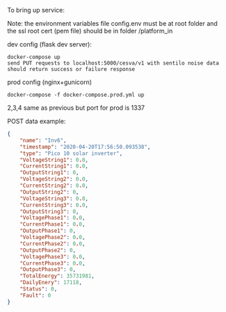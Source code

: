 
To bring up service:

Note: the environment variables file config.env must be at root folder and the ssl root cert (pem file) should be in folder /platform_in

dev config (flask dev server):

    docker-compose up
    send PUT requests to localhost:5000/cesva/v1 with sentilo noise data
    should return success or failure response

prod config (nginx+gunicorn)

    docker-compose -f docker-compose.prod.yml up

2,3,4 same as previous but port for prod is 1337


POST data example:
```json
{
	"name": "Inv6",
	"timestamp": "2020-04-20T17:56:50.093538",
	"type": "Pico 10 solar inverter",
	"VoltageString1": 0.0,
	"CurrentString1": 0.0,
	"OutputString1": 0,
	"VoltageString2": 0.0,
	"CurrentString2": 0.0,
	"OutputString2": 0,
	"VoltageString3": 0.0,
	"CurrentString3": 0.0,
	"OutputString3": 0,
	"VoltagePhase1": 0.0,
	"CurrentPhase1": 0.0,
	"OutputPhase1": 0,
	"VoltagePhase2": 0.0,
	"CurrentPhase2": 0.0,
	"OutputPhase2": 0,
	"VoltagePhase3": 0.0,
	"CurrentPhase3": 0.0,
	"OutputPhase3": 0,
	"TotalEnergy": 35731981,
	"DailyEnery": 17118,
	"Status": 0,
	"Fault": 0
}
